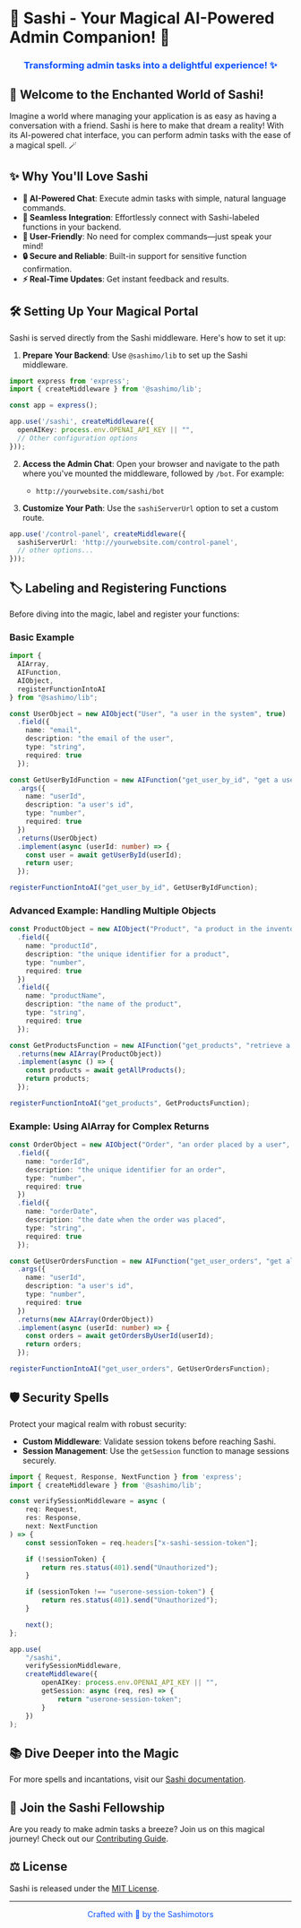 # 🌟 Sashi - Your Magical AI-Powered Admin Companion! 🤖

<h3 align="center" style="color: rgb(12, 80, 255);">Transforming admin tasks into a delightful experience! ✨</h3>

## 🚀 Welcome to the Enchanted World of Sashi!

Imagine a world where managing your application is as easy as having a conversation with a friend. Sashi is here to make that dream a reality! With its AI-powered chat interface, you can perform admin tasks with the ease of a magical spell. 🪄

## ✨ Why You'll Love Sashi

-   **🤖 AI-Powered Chat**: Execute admin tasks with simple, natural language commands.
-   **🔗 Seamless Integration**: Effortlessly connect with Sashi-labeled functions in your backend.
-   **💬 User-Friendly**: No need for complex commands—just speak your mind!
-   **🔒 Secure and Reliable**: Built-in support for sensitive function confirmation.
-   **⚡ Real-Time Updates**: Get instant feedback and results.

## 🛠️ Setting Up Your Magical Portal

Sashi is served directly from the Sashi middleware. Here's how to set it up:

1. **Prepare Your Backend**: Use `@sashimo/lib` to set up the Sashi middleware.

```typescript
import express from 'express';
import { createMiddleware } from '@sashimo/lib';

const app = express();

app.use('/sashi', createMiddleware({
  openAIKey: process.env.OPENAI_API_KEY || "",
  // Other configuration options
}));
```

2. **Access the Admin Chat**: Open your browser and navigate to the path where you've mounted the middleware, followed by `/bot`. For example:

    - `http://yourwebsite.com/sashi/bot`

3. **Customize Your Path**: Use the `sashiServerUrl` option to set a custom route.

```typescript
app.use('/control-panel', createMiddleware({
  sashiServerUrl: 'http://yourwebsite.com/control-panel',
  // other options...
}));
```

## 🏷️ Labeling and Registering Functions

Before diving into the magic, label and register your functions:

### Basic Example

```typescript
import {
  AIArray,
  AIFunction,
  AIObject,
  registerFunctionIntoAI
} from "@sashimo/lib";

const UserObject = new AIObject("User", "a user in the system", true)
  .field({
    name: "email",
    description: "the email of the user",
    type: "string",
    required: true
  });

const GetUserByIdFunction = new AIFunction("get_user_by_id", "get a user by id")
  .args({
    name: "userId",
    description: "a user's id",
    type: "number",
    required: true
  })
  .returns(UserObject)
  .implement(async (userId: number) => {
    const user = await getUserById(userId);
    return user;
  });

registerFunctionIntoAI("get_user_by_id", GetUserByIdFunction);
```

### Advanced Example: Handling Multiple Objects

```typescript
const ProductObject = new AIObject("Product", "a product in the inventory", true)
  .field({
    name: "productId",
    description: "the unique identifier for a product",
    type: "number",
    required: true
  })
  .field({
    name: "productName",
    description: "the name of the product",
    type: "string",
    required: true
  });

const GetProductsFunction = new AIFunction("get_products", "retrieve a list of products")
  .returns(new AIArray(ProductObject))
  .implement(async () => {
    const products = await getAllProducts();
    return products;
  });

registerFunctionIntoAI("get_products", GetProductsFunction);
```

### Example: Using AIArray for Complex Returns

```typescript
const OrderObject = new AIObject("Order", "an order placed by a user", true)
  .field({
    name: "orderId",
    description: "the unique identifier for an order",
    type: "number",
    required: true
  })
  .field({
    name: "orderDate",
    description: "the date when the order was placed",
    type: "string",
    required: true
  });

const GetUserOrdersFunction = new AIFunction("get_user_orders", "get all orders for a user")
  .args({
    name: "userId",
    description: "a user's id",
    type: "number",
    required: true
  })
  .returns(new AIArray(OrderObject))
  .implement(async (userId: number) => {
    const orders = await getOrdersByUserId(userId);
    return orders;
  });

registerFunctionIntoAI("get_user_orders", GetUserOrdersFunction);
```

## 🛡️ Security Spells

Protect your magical realm with robust security:

-   **Custom Middleware**: Validate session tokens before reaching Sashi.
-   **Session Management**: Use the `getSession` function to manage sessions securely.

```typescript
import { Request, Response, NextFunction } from 'express';
import { createMiddleware } from '@sashimo/lib';

const verifySessionMiddleware = async (
    req: Request,
    res: Response,
    next: NextFunction
) => {
    const sessionToken = req.headers["x-sashi-session-token"];

    if (!sessionToken) {
        return res.status(401).send("Unauthorized");
    }

    if (sessionToken !== "userone-session-token") {
        return res.status(401).send("Unauthorized");
    }

    next();
};

app.use(
    "/sashi",
    verifySessionMiddleware,
    createMiddleware({
        openAIKey: process.env.OPENAI_API_KEY || "",
        getSession: async (req, res) => {
            return "userone-session-token";
        }
    })
);
```

## 📚 Dive Deeper into the Magic

For more spells and incantations, visit our [Sashi documentation](https://docs.sashi.ai).

## 🤝 Join the Sashi Fellowship

Are you ready to make admin tasks a breeze? Join us on this magical journey! Check out our [Contributing Guide](https://github.com/sashimo/sashi/blob/main/CONTRIBUTING.md).

## ⚖️ License

Sashi is released under the [MIT License](https://github.com/sashimo/sashi/blob/main/LICENSE).

---

<p align="center" style="color: rgb(12, 80, 255);">
  Crafted with 💖 by the Sashimotors
</p>
